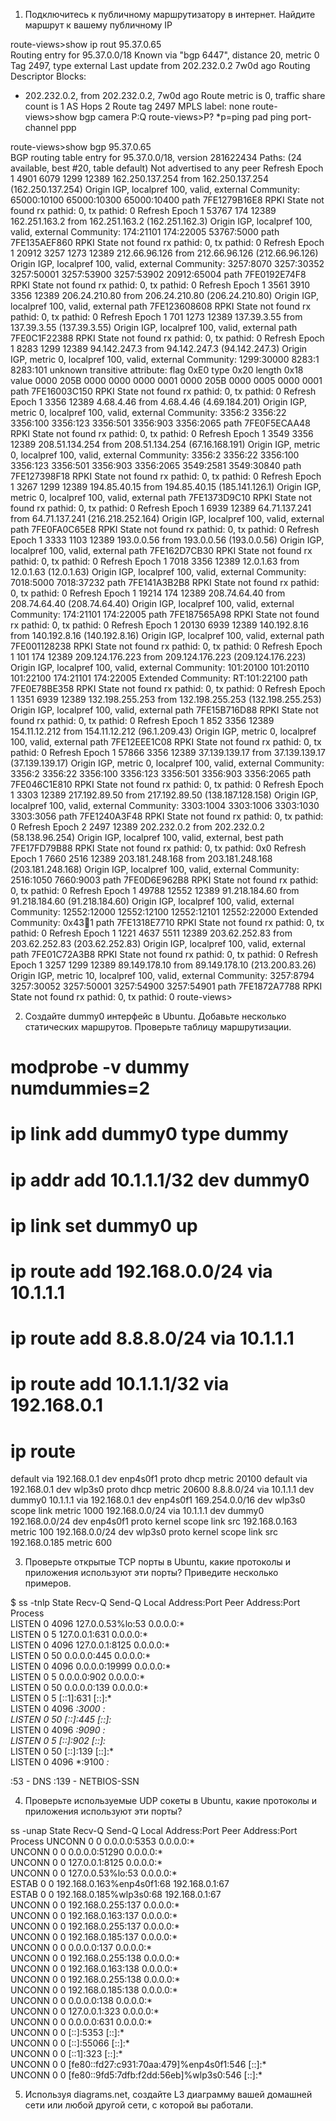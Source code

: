 1. Подключитесь к публичному маршрутизатору в интернет. Найдите маршрут к вашему публичному IP

route-views>show ip rout 95.37.0.65                
Routing entry for 95.37.0.0/18
  Known via "bgp 6447", distance 20, metric 0
  Tag 2497, type external
  Last update from 202.232.0.2 7w0d ago
  Routing Descriptor Blocks:
  * 202.232.0.2, from 202.232.0.2, 7w0d ago
      Route metric is 0, traffic share count is 1
      AS Hops 2
      Route tag 2497
      MPLS label: none
route-views>show bgp camera P:Q
route-views>P?
*p=ping
pad  ping  port-channel  ppp


route-views>show bgp 95.37.0.65                    
BGP routing table entry for 95.37.0.0/18, version 281622434
Paths: (24 available, best #20, table default)
  Not advertised to any peer
  Refresh Epoch 1
  4901 6079 1299 12389
    162.250.137.254 from 162.250.137.254 (162.250.137.254)
      Origin IGP, localpref 100, valid, external
      Community: 65000:10100 65000:10300 65000:10400
      path 7FE1279B16E8 RPKI State not found
      rx pathid: 0, tx pathid: 0
  Refresh Epoch 1
  53767 174 12389
    162.251.163.2 from 162.251.163.2 (162.251.162.3)
      Origin IGP, localpref 100, valid, external
      Community: 174:21101 174:22005 53767:5000
      path 7FE135AEF860 RPKI State not found
      rx pathid: 0, tx pathid: 0
  Refresh Epoch 1
  20912 3257 1273 12389
    212.66.96.126 from 212.66.96.126 (212.66.96.126)
      Origin IGP, localpref 100, valid, external
      Community: 3257:8070 3257:30352 3257:50001 3257:53900 3257:53902 20912:65004
      path 7FE0192E74F8 RPKI State not found
      rx pathid: 0, tx pathid: 0
  Refresh Epoch 1
  3561 3910 3356 12389
    206.24.210.80 from 206.24.210.80 (206.24.210.80)
      Origin IGP, localpref 100, valid, external
      path 7FE123608608 RPKI State not found
      rx pathid: 0, tx pathid: 0
  Refresh Epoch 1
  701 1273 12389
    137.39.3.55 from 137.39.3.55 (137.39.3.55)
      Origin IGP, localpref 100, valid, external
      path 7FE0C1F22388 RPKI State not found
      rx pathid: 0, tx pathid: 0
  Refresh Epoch 1
  8283 1299 12389
    94.142.247.3 from 94.142.247.3 (94.142.247.3)
      Origin IGP, metric 0, localpref 100, valid, external
      Community: 1299:30000 8283:1 8283:101
      unknown transitive attribute: flag 0xE0 type 0x20 length 0x18
        value 0000 205B 0000 0000 0000 0001 0000 205B
              0000 0005 0000 0001 
      path 7FE16003C150 RPKI State not found
      rx pathid: 0, tx pathid: 0
  Refresh Epoch 1
  3356 12389
    4.68.4.46 from 4.68.4.46 (4.69.184.201)
      Origin IGP, metric 0, localpref 100, valid, external
      Community: 3356:2 3356:22 3356:100 3356:123 3356:501 3356:903 3356:2065
      path 7FE0F5ECAA48 RPKI State not found
      rx pathid: 0, tx pathid: 0
  Refresh Epoch 1
  3549 3356 12389
    208.51.134.254 from 208.51.134.254 (67.16.168.191)
      Origin IGP, metric 0, localpref 100, valid, external
      Community: 3356:2 3356:22 3356:100 3356:123 3356:501 3356:903 3356:2065 3549:2581 3549:30840
      path 7FE127398F18 RPKI State not found
      rx pathid: 0, tx pathid: 0
  Refresh Epoch 1
  3267 1299 12389
    194.85.40.15 from 194.85.40.15 (185.141.126.1)
      Origin IGP, metric 0, localpref 100, valid, external
      path 7FE1373D9C10 RPKI State not found
      rx pathid: 0, tx pathid: 0
  Refresh Epoch 1
  6939 12389
    64.71.137.241 from 64.71.137.241 (216.218.252.164)
      Origin IGP, localpref 100, valid, external
      path 7FE0FA0C65E8 RPKI State not found
      rx pathid: 0, tx pathid: 0
  Refresh Epoch 1
  3333 1103 12389
    193.0.0.56 from 193.0.0.56 (193.0.0.56)
      Origin IGP, localpref 100, valid, external
      path 7FE162D7CB30 RPKI State not found
      rx pathid: 0, tx pathid: 0
  Refresh Epoch 1
  7018 3356 12389
    12.0.1.63 from 12.0.1.63 (12.0.1.63)
      Origin IGP, localpref 100, valid, external
      Community: 7018:5000 7018:37232
      path 7FE141A3B2B8 RPKI State not found
      rx pathid: 0, tx pathid: 0
  Refresh Epoch 1
  19214 174 12389
    208.74.64.40 from 208.74.64.40 (208.74.64.40)
      Origin IGP, localpref 100, valid, external
      Community: 174:21101 174:22005
      path 7FE187565A98 RPKI State not found
      rx pathid: 0, tx pathid: 0
  Refresh Epoch 1
  20130 6939 12389
    140.192.8.16 from 140.192.8.16 (140.192.8.16)
      Origin IGP, localpref 100, valid, external
      path 7FE001128238 RPKI State not found
      rx pathid: 0, tx pathid: 0
  Refresh Epoch 1
  101 174 12389
    209.124.176.223 from 209.124.176.223 (209.124.176.223)
      Origin IGP, localpref 100, valid, external
      Community: 101:20100 101:20110 101:22100 174:21101 174:22005
      Extended Community: RT:101:22100
      path 7FE0E78BE358 RPKI State not found
      rx pathid: 0, tx pathid: 0
  Refresh Epoch 1
  1351 6939 12389
    132.198.255.253 from 132.198.255.253 (132.198.255.253)
      Origin IGP, localpref 100, valid, external
      path 7FE15B716D88 RPKI State not found
      rx pathid: 0, tx pathid: 0
  Refresh Epoch 1
  852 3356 12389
    154.11.12.212 from 154.11.12.212 (96.1.209.43)
      Origin IGP, metric 0, localpref 100, valid, external
      path 7FE12EEE1C08 RPKI State not found
      rx pathid: 0, tx pathid: 0
  Refresh Epoch 1
  57866 3356 12389
    37.139.139.17 from 37.139.139.17 (37.139.139.17)
      Origin IGP, metric 0, localpref 100, valid, external
      Community: 3356:2 3356:22 3356:100 3356:123 3356:501 3356:903 3356:2065
      path 7FE046C1E810 RPKI State not found
      rx pathid: 0, tx pathid: 0
  Refresh Epoch 1
  3303 12389
    217.192.89.50 from 217.192.89.50 (138.187.128.158)
      Origin IGP, localpref 100, valid, external
      Community: 3303:1004 3303:1006 3303:1030 3303:3056
      path 7FE1240A3F48 RPKI State not found
      rx pathid: 0, tx pathid: 0
  Refresh Epoch 2
  2497 12389
    202.232.0.2 from 202.232.0.2 (58.138.96.254)
      Origin IGP, localpref 100, valid, external, best
      path 7FE17FD79B88 RPKI State not found
      rx pathid: 0, tx pathid: 0x0
  Refresh Epoch 1
  7660 2516 12389
    203.181.248.168 from 203.181.248.168 (203.181.248.168)
      Origin IGP, localpref 100, valid, external
      Community: 2516:1050 7660:9003
      path 7FE0D6E962B8 RPKI State not found
      rx pathid: 0, tx pathid: 0
  Refresh Epoch 1
  49788 12552 12389
    91.218.184.60 from 91.218.184.60 (91.218.184.60)
      Origin IGP, localpref 100, valid, external
      Community: 12552:12000 12552:12100 12552:12101 12552:22000
      Extended Community: 0x43:100:1
      path 7FE1318E7710 RPKI State not found
      rx pathid: 0, tx pathid: 0
  Refresh Epoch 1
  1221 4637 5511 12389
    203.62.252.83 from 203.62.252.83 (203.62.252.83)
      Origin IGP, localpref 100, valid, external
      path 7FE01C72A3B8 RPKI State not found
      rx pathid: 0, tx pathid: 0
  Refresh Epoch 1
  3257 1299 12389
    89.149.178.10 from 89.149.178.10 (213.200.83.26)
      Origin IGP, metric 10, localpref 100, valid, external
      Community: 3257:8794 3257:30052 3257:50001 3257:54900 3257:54901
      path 7FE1872A7788 RPKI State not found
      rx pathid: 0, tx pathid: 0
route-views> 

2. Создайте dummy0 интерфейс в Ubuntu. Добавьте несколько статических маршрутов. Проверьте таблицу маршрутизации.

# modprobe -v dummy numdummies=2
# ip link add dummy0 type dummy
# ip addr add 10.1.1.1/32 dev dummy0
# ip link set dummy0 up

# ip route add 192.168.0.0/24 via 10.1.1.1
# ip route add 8.8.8.0/24 via 10.1.1.1
# ip route add 10.1.1.1/32 via 192.168.0.1

# ip route
default via 192.168.0.1 dev enp4s0f1 proto dhcp metric 20100 
default via 192.168.0.1 dev wlp3s0 proto dhcp metric 20600 
8.8.8.0/24 via 10.1.1.1 dev dummy0 
10.1.1.1 via 192.168.0.1 dev enp4s0f1 
169.254.0.0/16 dev wlp3s0 scope link metric 1000 
192.168.0.0/24 via 10.1.1.1 dev dummy0 
192.168.0.0/24 dev enp4s0f1 proto kernel scope link src 192.168.0.163 metric 100 
192.168.0.0/24 dev wlp3s0 proto kernel scope link src 192.168.0.185 metric 600 

3. Проверьте открытые TCP порты в Ubuntu, какие протоколы и приложения используют эти порты? Приведите несколько примеров.

$ ss -tnlp
State     Recv-Q    Send-Q       Local Address:Port        Peer Address:Port   Process    
LISTEN    0         4096         127.0.0.53%lo:53               0.0.0.0:*                 
LISTEN    0         5                127.0.0.1:631              0.0.0.0:*                 
LISTEN    0         4096             127.0.0.1:8125             0.0.0.0:*                 
LISTEN    0         50                 0.0.0.0:445              0.0.0.0:*                 
LISTEN    0         4096               0.0.0.0:19999            0.0.0.0:*                 
LISTEN    0         5                  0.0.0.0:902              0.0.0.0:*                 
LISTEN    0         50                 0.0.0.0:139              0.0.0.0:*                 
LISTEN    0         5                    [::1]:631                 [::]:*                 
LISTEN    0         4096                     *:3000                   *:*                 
LISTEN    0         50                    [::]:445                 [::]:*                 
LISTEN    0         4096                     *:9090                   *:*                 
LISTEN    0         5                     [::]:902                 [::]:*                 
LISTEN    0         50                    [::]:139                 [::]:*                 
LISTEN    0         4096                     *:9100                   *:*                 

:53 - DNS
:139 - NETBIOS-SSN

4. Проверьте используемые UDP сокеты в Ubuntu, какие протоколы и приложения используют эти порты?

ss -unap
State  Recv-Q Send-Q                       Local Address:Port   Peer Address:Port Process 
UNCONN 0      0                                  0.0.0.0:5353        0.0.0.0:*            
UNCONN 0      0                                  0.0.0.0:51290       0.0.0.0:*            
UNCONN 0      0                                127.0.0.1:8125        0.0.0.0:*            
UNCONN 0      0                            127.0.0.53%lo:53          0.0.0.0:*            
ESTAB  0      0                   192.168.0.163%enp4s0f1:68      192.168.0.1:67           
ESTAB  0      0                     192.168.0.185%wlp3s0:68      192.168.0.1:67           
UNCONN 0      0                            192.168.0.255:137         0.0.0.0:*            
UNCONN 0      0                            192.168.0.163:137         0.0.0.0:*            
UNCONN 0      0                            192.168.0.255:137         0.0.0.0:*            
UNCONN 0      0                            192.168.0.185:137         0.0.0.0:*            
UNCONN 0      0                                  0.0.0.0:137         0.0.0.0:*            
UNCONN 0      0                            192.168.0.255:138         0.0.0.0:*            
UNCONN 0      0                            192.168.0.163:138         0.0.0.0:*            
UNCONN 0      0                            192.168.0.255:138         0.0.0.0:*            
UNCONN 0      0                            192.168.0.185:138         0.0.0.0:*            
UNCONN 0      0                                  0.0.0.0:138         0.0.0.0:*            
UNCONN 0      0                                127.0.0.1:323         0.0.0.0:*            
UNCONN 0      0                                  0.0.0.0:631         0.0.0.0:*            
UNCONN 0      0                                     [::]:5353           [::]:*            
UNCONN 0      0                                     [::]:55066          [::]:*            
UNCONN 0      0                                    [::1]:323            [::]:*            
UNCONN 0      0      [fe80::fd27:c931:70aa:479]%enp4s0f1:546            [::]:*            
UNCONN 0      0       [fe80::9fd5:7dfb:f2dd:56eb]%wlp3s0:546            [::]:*   

5. Используя diagrams.net, создайте L3 диаграмму вашей домашней сети или любой другой сети, с которой вы работали.



